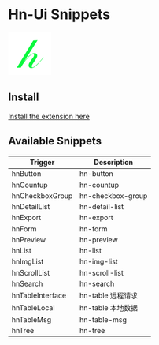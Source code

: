 # Hn-Ui Snippets

[![Hn-ui](images/icon.png)](https://piluohen.github.io/hn-ui/)

## Install

[Install the extension here](https://marketplace.visualstudio.com/items?itemName=piluohen.hn-ui-snippets)

## Available Snippets

| Trigger          | Description       |
| ---------------- | ----------------- |
| hnButton         | hn-button         |
| hnCountup        | hn-countup        |
| hnCheckboxGroup  | hn-checkbox-group |
| hnDetailList     | hn-detail-list    |
| hnExport         | hn-export         |
| hnForm           | hn-form           |
| hnPreview        | hn-preview        |
| hnList           | hn-list           |
| hnImgList        | hn-img-list       |
| hnScrollList     | hn-scroll-list    |
| hnSearch         | hn-search         |
| hnTableInterface | hn-table 远程请求 |
| hnTableLocal     | hn-table 本地数据 |
| hnTableMsg       | hn-table-msg      |
| hnTree           | hn-tree           |
